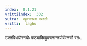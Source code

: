 ```yaml
---
index:  8.1.21
vrittiindex:  332
sutra:  बहुवचनस्य वस्नसौ
vritti:  laghu 
---
```


उक्तविधयोरनयोः षष्ठ्यादिबहुवचनान्तयोर्वस्नसौ स्तः..

